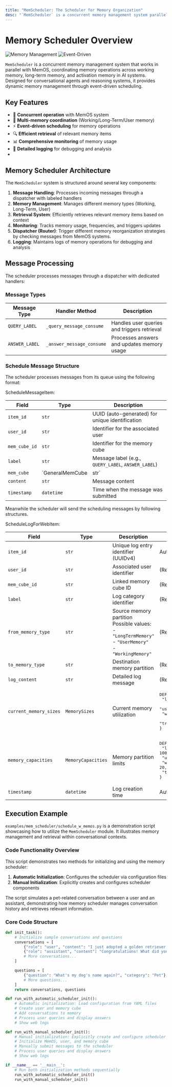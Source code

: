 ```yaml
---
title: "MemScheduler: The Scheduler for Memory Organization"
desc: "`MemScheduler` is a concurrent memory management system parallel running with the MemOS system, which coordinates memory operations between working memory, long-term memory, and activation memory in AI systems. It handles memory retrieval, updates, and compaction through event-driven scheduling. <br/> This system is particularly suited for conversational agents and reasoning systems requiring dynamic memory management."
---
```

# Memory Scheduler Overview

![Memory Management](https://img.shields.io/badge/Component-Memory_Management-blue)
![Event-Driven](https://img.shields.io/badge/Architecture-Event_Driven-green)

`MemScheduler` is a concurrent memory management system that works in parallel with MemOS, coordinating memory operations across working memory, long-term memory, and activation memory in AI systems. Designed for conversational agents and reasoning systems, it provides dynamic memory management through event-driven scheduling.

## Key Features

- 🚀 **Concurrent operation** with MemOS system
- 🧠 **Multi-memory coordination** (Working/Long-Term/User memory)
- ⚡ **Event-driven scheduling** for memory operations
- 🔍 **Efficient retrieval** of relevant memory items
- 📊 **Comprehensive monitoring** of memory usage
- 📝 **Detailed logging** for debugging and analysis
- 
## Memory Scheduler Architecture

The `MemScheduler` system is structured around several key components:

1. **Message Handling**: Processes incoming messages through a dispatcher with labeled handlers
2. **Memory Management**: Manages different memory types (Working, Long-Term, User)
3. **Retrieval System**: Efficiently retrieves relevant memory items based on context
4. **Monitoring**: Tracks memory usage, frequencies, and triggers updates
5. **Dispatcher (Router)**: Trigger different memory reorganization strategies by checking messages from MemOS systems.
6. **Logging**: Maintains logs of memory operations for debugging and analysis

## Message Processing

The scheduler processes messages through a dispatcher with dedicated handlers:

### Message Types

| Message Type | Handler Method                  | Description                                |
|--------------|---------------------------------|--------------------------------------------|
| `QUERY_LABEL` | `_query_message_consume`       | Handles user queries and triggers retrieval |
| `ANSWER_LABEL`| `_answer_message_consume`      | Processes answers and updates memory usage |

### Schedule Message Structure 

The scheduler processes messages from its queue using the following format:

ScheduleMessageItem:

| Field         | Type                 | Description                                   |
|---------------|----------------------|-----------------------------------------------|
| `item_id`     | `str`                | UUID (auto-generated) for unique identification |
| `user_id`     | `str`                | Identifier for the associated user            |
| `mem_cube_id` | `str`                | Identifier for the memory cube                |
| `label`       | `str`                | Message label (e.g., `QUERY_LABEL`, `ANSWER_LABEL`) |
| `mem_cube`    | `GeneralMemCube | str` | Memory cube object or reference               |
| `content`     | `str`                | Message content                               |
| `timestamp`   | `datetime`           | Time when the message was submitted           |


Meanwhile the scheduler will send the scheduling messages by following structures.

ScheduleLogForWebItem:

| Field                  | Type               | Description                                                                 | Default Value                          |
|------------------------|--------------------|-----------------------------------------------------------------------------|----------------------------------------|
| `item_id`              | `str`              | Unique log entry identifier (UUIDv4)                                        | Auto-generated (`uuid4()`)             |
| `user_id`              | `str`              | Associated user identifier                                                  | (Required)                             |
| `mem_cube_id`          | `str`              | Linked memory cube ID                                                       | (Required)                             |
| `label`                | `str`              | Log category identifier                                                     | (Required)                             |
| `from_memory_type`     | `str`              | Source memory partition<br>Possible values:<br>- `"LongTermMemory"`<br>- `"UserMemory"`<br>- `"WorkingMemory"` | (Required)                             |
| `to_memory_type`       | `str`              | Destination memory partition                                                | (Required)                             |
| `log_content`          | `str`              | Detailed log message                                                        | (Required)                             |
| `current_memory_sizes` | `MemorySizes`      | Current memory utilization                                                  | <pre>DEFAULT_MEMORY_SIZES = {<br>  "long_term_memory_size": -1,<br>  "user_memory_size": -1,<br>  "working_memory_size": -1,<br>  "transformed_act_memory_size": -1<br>}</pre> |
| `memory_capacities`    | `MemoryCapacities` | Memory partition limits                                                     | <pre>DEFAULT_MEMORY_CAPACITIES = {<br>  "long_term_memory_capacity": 10000,<br>  "user_memory_capacity": 10000,<br>  "working_memory_capacity": 20,<br>  "transformed_act_memory_capacity": -1<br>}</pre> |
| `timestamp`            | `datetime`         | Log creation time                                                           | Auto-set (`datetime.now`)              |

##  Execution Example

`examples/mem_scheduler/schedule_w_memos.py` is a demonstration script showcasing how to utilize the `MemScheduler` module. It illustrates memory management and retrieval within conversational contexts.

### Code Functionality Overview

This script demonstrates two methods for initializing and using the memory scheduler:

1. **Automatic Initialization**: Configures the scheduler via configuration files
2. **Manual Initialization**: Explicitly creates and configures scheduler components

The script simulates a pet-related conversation between a user and an assistant, demonstrating how memory scheduler manages conversation history and retrieves relevant information.

### Core Code Structure

```python
def init_task():
    # Initialize sample conversations and questions
    conversations = [
        {"role": "user", "content": "I just adopted a golden retriever puppy yesterday."},
        {"role": "assistant", "content": "Congratulations! What did you name your new puppy?"},
        # More conversations...
    ]

    questions = [
        {"question": "What's my dog's name again?", "category": "Pet"},
        # More questions...
    ]
    return conversations, questions

def run_with_automatic_scheduler_init():
    # Automatic initialization: Load configuration from YAML files
    # Create user and memory cube
    # Add conversations to memory
    # Process user queries and display answers
    # Show web logs

def run_with_manual_scheduler_init():
    # Manual initialization: Explicitly create and configure scheduler components
    # Initialize MemOS, user, and memory cube
    # Manually submit messages to the scheduler
    # Process user queries and display answers
    # Show web logs

if __name__ == '__main__':
    # Run both initialization methods sequentially
    run_with_automatic_scheduler_init()
    run_with_manual_scheduler_init()
```
